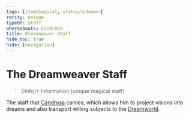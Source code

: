 ```yaml
---
tags: [item/magical, status/unknown]
rarity: unique
typeOf: staff
whereabouts: Candrosa
title: Dreamweaver Staff
hide_toc: true
hide: [navigation]
---
```

# The Dreamweaver Staff
>[!info]+ Information
> (unique magical staff)
>> 

The staff that [Candrosa](<../../people/dunmari/candrosa.md>) carries, which allows him to project visions into dreams and also transport willing subjects to the [Dreamworld](<../../cosmology/multiverse/spiritual-realms/proximate-realms/dreamworld.md>). 

